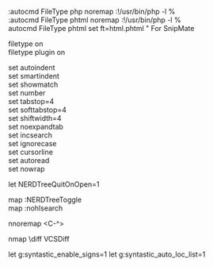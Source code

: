 :autocmd FileType php noremap <C-L> :!/usr/bin/php -l %<CR>  
:autocmd FileType phtml noremap <C-L> :!/usr/bin/php -l %<CR>  
autocmd FileType phtml set ft=html.phtml " For SnipMate  

filetype on  
filetype plugin on  

set autoindent  
set smartindent  
set showmatch  
set number  
set tabstop=4  
set softtabstop=4  
set shiftwidth=4  
set noexpandtab  
set incsearch  
set ignorecase  
set cursorline  
set autoread  
set nowrap  

let NERDTreeQuitOnOpen=1  

map <C-c> :NERDTreeToggle<CR>  
map <C-k> :nohlsearch<CR>  

nnoremap <CR> <C-^>  

nmap \diff <Plug>VCSDiff

let g:syntastic_enable_signs=1
let g:syntastic_auto_loc_list=1
